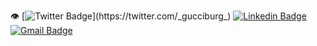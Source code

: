 👁
[![Twitter Badge](https://img.shields.io/badge/-@gucciburg-1ca0f1?style=flat-square&labelColor=1ca0f1&logo=twitter&logoColor=white&link=https://twitter.com/_gucciburg_)](https://twitter.com/_gucciburg_) [![Linkedin Badge](https://img.shields.io/badge/-Tyler_D-blue?style=flat-square&logo=Linkedin&logoColor=white&link=https://www.linkedin.com/in/tyler-d/)](https://www.linkedin.com/in/tyler-d/) 
[![Gmail Badge](https://img.shields.io/badge/-tyler.davis.mitchell@gmail.com-c14438?style=flat-square&logo=Gmail&logoColor=white&link=mailto:tyler.davis.mitchell@gmail.com)](mailto:tyler.davis.mitchell@gmail.com)
